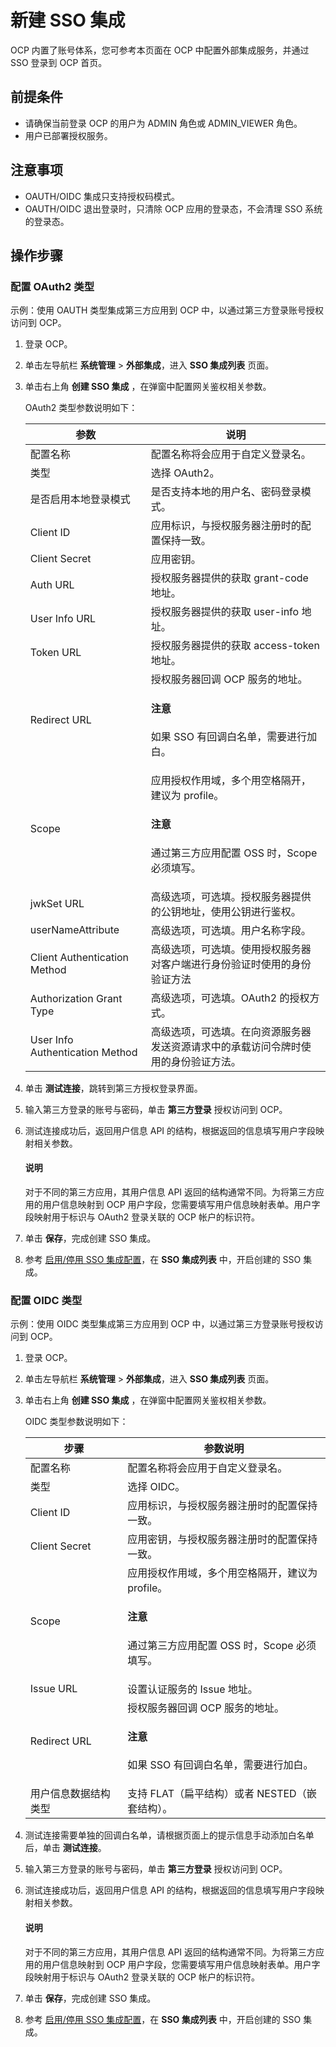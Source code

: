 # 新建 SSO 集成

OCP 内置了账号体系，您可参考本页面在 OCP 中配置外部集成服务，并通过 SSO 登录到 OCP 首页。

## 前提条件

* 请确保当前登录 OCP 的用户为 ADMIN 角色或 ADMIN_VIEWER 角色。
* 用户已部署授权服务。

## 注意事项

* OAUTH/OIDC 集成只支持授权码模式。
* OAUTH/OIDC 退出登录时，只清除 OCP 应用的登录态，不会清理 SSO 系统的登录态。

## 操作步骤

### 配置 OAuth2 类型

示例：使用 OAUTH 类型集成第三方应用到 OCP 中，以通过第三方登录账号授权访问到 OCP。

1. 登录 OCP。

2. 单击左导航栏 **系统管理** > **外部集成**，进入 **SSO 集成列表** 页面。

3. 单击右上角 **创建 SSO 集成** ，在弹窗中配置网关鉴权相关参数。

    OAuth2 类型参数说明如下：

    | **参数** | **说明** |
    |---------|---------|
    | 配置名称 | 配置名称将会应用于自定义登录名。 |
    | 类型 | 选择 OAuth2。 |
    | 是否启用本地登录模式 | 是否支持本地的用户名、密码登录模式。 |
    | Client ID | 应用标识，与授权服务器注册时的配置保持一致。 |
    | Client Secret | 应用密钥。 |
    | Auth URL | 授权服务器提供的获取 grant-code 地址。 |
    | User Info URL | 授权服务器提供的获取 user-info 地址。 |
    | Token URL | 授权服务器提供的获取 access-token 地址。 |
    | Redirect URL | 授权服务器回调 OCP 服务的地址。<main id="notice" type='notice'><h4>注意</h4><p>如果 SSO 有回调白名单，需要进行加白。</p></main>  |
    | Scope | 应用授权作用域，多个用空格隔开，建议为 profile。<main id="notice" type='notice'><h4>注意</h4><p>通过第三方应用配置 OSS 时，Scope 必须填写。</p></main> |
    | jwkSet URL | 高级选项，可选填。授权服务器提供的公钥地址，使用公钥进行鉴权。 |
    | userNameAttribute | 高级选项，可选填。用户名称字段。 |
    | Client Authentication Method | 高级选项，可选填。使用授权服务器对客户端进行身份验证时使用的身份验证方法 |
    | Authorization Grant Type | 高级选项，可选填。OAuth2 的授权方式。 |
    | User Info Authentication Method | 高级选项，可选填。在向资源服务器发送资源请求中的承载访问令牌时使用的身份验证方法。 |

4. 单击 **测试连接**，跳转到第三方授权登录界面。

5. 输入第三方登录的账号与密码，单击 **第三方登录** 授权访问到 OCP。

6. 测试连接成功后，返回用户信息 API 的结构，根据返回的信息填写用户字段映射相关参数。

    <main id="notice" type='explain'>
    <h4>说明</h4>
    <p>对于不同的第三方应用，其用户信息 API 返回的结构通常不同。为将第三方应用的用户信息映射到 OCP 用户字段，您需要填写用户信息映射表单。用户字段映射用于标识与 OAuth2 登录关联的 OCP 帐户的标识符。</p>
    </main>

7. 单击 **保存**，完成创建 SSO 集成。

8. 参考 [启用/停用 SSO 集成配置](200.create-sso-integration.md)，在 **SSO 集成列表** 中，开启创建的 SSO 集成。

### 配置 OIDC 类型

示例：使用 OIDC 类型集成第三方应用到 OCP 中，以通过第三方登录账号授权访问到 OCP。

1. 登录 OCP。

2. 单击左导航栏 **系统管理** > **外部集成**，进入 **SSO 集成列表** 页面。

3. 单击右上角 **创建 SSO 集成** ，在弹窗中配置网关鉴权相关参数。

    OIDC 类型参数说明如下：

    | **步骤** | **参数说明** |
    |----------|-----------|
    | 配置名称 | 配置名称将会应用于自定义登录名。 |
    | 类型 | 选择 OIDC。 |
    | Client ID | 应用标识，与授权服务器注册时的配置保持一致。 |
    | Client Secret | 应用密钥，与授权服务器注册时的配置保持一致。 |
    | Scope | 应用授权作用域，多个用空格隔开，建议为 profile。<main id="notice" type='notice'><h4>注意</h4><p>通过第三方应用配置 OSS 时，Scope 必须填写。</p></main> |
    | Issue URL | 设置认证服务的 Issue 地址。 |
    | Redirect URL | 授权服务器回调 OCP 服务的地址。<main id="notice" type='notice'><h4>注意</h4><p>如果 SSO 有回调白名单，需要进行加白。</p></main> |
    | 用户信息数据结构类型 | 支持 FLAT（扁平结构）或者 NESTED（嵌套结构）。 |

4. 测试连接需要单独的回调白名单，请根据页面上的提示信息手动添加白名单后，单击 **测试连接**。

5. 输入第三方登录的账号与密码，单击 **第三方登录** 授权访问到 OCP。

6. 测试连接成功后，返回用户信息 API 的结构，根据返回的信息填写用户字段映射相关参数。

    <main id="notice" type='explain'>
    <h4>说明</h4>
    <p>对于不同的第三方应用，其用户信息 API 返回的结构通常不同。为将第三方应用的用户信息映射到 OCP 用户字段，您需要填写用户信息映射表单。用户字段映射用于标识与 OAuth2 登录关联的 OCP 帐户的标识符。</p>
    </main>

7. 单击 **保存**，完成创建 SSO 集成。

8. 参考 [启用/停用 SSO 集成配置](200.create-sso-integration.md)，在 **SSO 集成列表** 中，开启创建的 SSO 集成。
